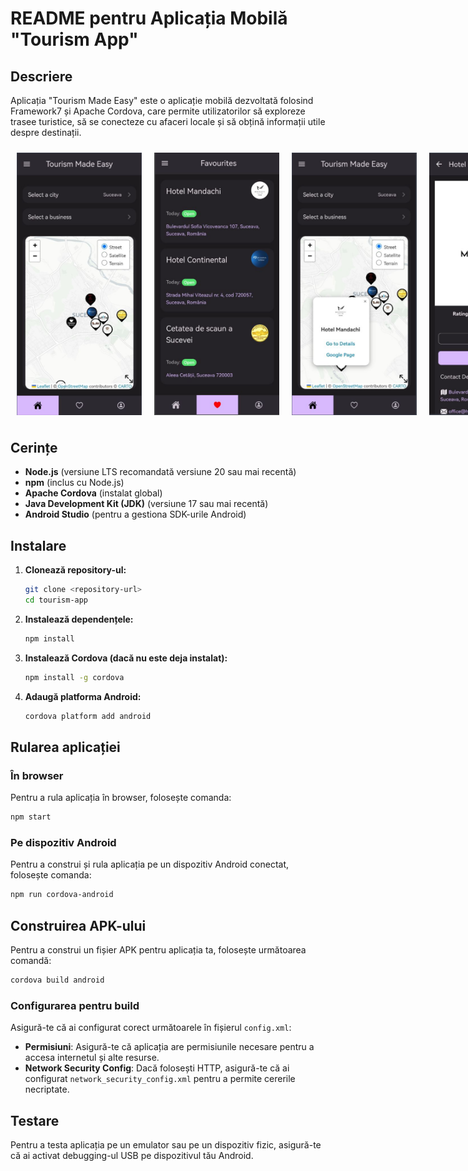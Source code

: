 # README pentru Aplicația Mobilă "Tourism App"

## Descriere
Aplicația "Tourism Made Easy" este o aplicație mobilă dezvoltată folosind Framework7 și Apache Cordova, care permite utilizatorilor să exploreze trasee turistice, să se conecteze cu afaceri locale și să obțină informații utile despre destinații.


<div style="display: flex; justify-content: space-around;">
    <img src="/www/css/images/screenshots/screen1.png" alt="Screenshot 1" style="width: 200px; margin: 10px;">
    <img src="/www/css/images/screenshots/screen2.png" alt="Screenshot 2" style="width: 200px; margin: 10px;">
    <img src="/www/css/images/screenshots/screen5.png" alt="Screenshot 5" style="width: 200px; margin: 10px;">
    <img src="/www/css/images/screenshots/screen6.png" alt="Screenshot 6" style="width: 200px; margin: 10px;">
    <img src="/www/css/images/screenshots/screen7.png" alt="Screenshot 7" style="width: 200px; margin: 10px;">
    <img src="/www/css/images/screenshots/screen8.png" alt="Screenshot 8" style="width: 200px; margin: 10px;">
    <img src="/www/css/images/screenshots/screen4.png" alt="Screenshot 4" style="width: 200px; margin: 10px;">
    <img src="/www/css/images/screenshots/screen3.png" alt="Screenshot 3" style="width: 200px; margin: 10px;">
</div>

## Cerințe
- **Node.js** (versiune LTS recomandată versiune 20 sau mai recentă)
- **npm** (inclus cu Node.js)
- **Apache Cordova** (instalat global)
- **Java Development Kit (JDK)** (versiune 17 sau mai recentă)
- **Android Studio** (pentru a gestiona SDK-urile Android)

## Instalare

1. **Clonează repository-ul:**
   ```bash
   git clone <repository-url>
   cd tourism-app
   ```

2. **Instalează dependențele:**
   ```bash
   npm install
   ```

3. **Instalează Cordova (dacă nu este deja instalat):**
   ```bash
   npm install -g cordova
   ```

4. **Adaugă platforma Android:**
   ```bash
   cordova platform add android
   ```

## Rularea aplicației

### În browser
Pentru a rula aplicația în browser, folosește comanda:
```bash
npm start
```

### Pe dispozitiv Android
Pentru a construi și rula aplicația pe un dispozitiv Android conectat, folosește comanda:
```bash
npm run cordova-android
```

## Construirea APK-ului

Pentru a construi un fișier APK pentru aplicația ta, folosește următoarea comandă:
```bash
cordova build android
```

### Configurarea pentru build
Asigură-te că ai configurat corect următoarele în fișierul `config.xml`:

- **Permisiuni**: Asigură-te că aplicația are permisiunile necesare pentru a accesa internetul și alte resurse.
- **Network Security Config**: Dacă folosești HTTP, asigură-te că ai configurat `network_security_config.xml` pentru a permite cererile necriptate.

## Testare
Pentru a testa aplicația pe un emulator sau pe un dispozitiv fizic, asigură-te că ai activat debugging-ul USB pe dispozitivul tău Android.

